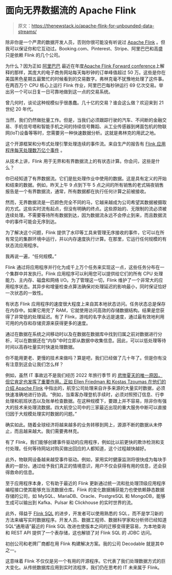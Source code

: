 # 面向无界数据流的 Apache Flink

> 原文：<https://thenewstack.io/apache-flink-for-unbounded-data-streams/>

除非你是一个严肃的数据开发人员，否则你很可能没有听说过 [Apache Flink](https://flink.apache.org/) 。但我可以保证你和它互动过。Booking.com、Pinterest、Stripe、阿里巴巴和高盛只是依赖 Flink 的几个公司。

为什么？因为正如 [阿里巴巴](https://www.alibaba.com/) 最近在年度[Apache Flink Forward conference](https://www.flink-forward.org/)上解释的那样，其庞大的电子商务网站每天每秒钟的订单峰值超过 50 万。这些是你在美国黑色星期五最繁忙的时候看到的交易数字。弗林克毫不犹豫地处理了这件事。在两百万个 CPU 核心上运行 Flink 作业，阿里巴巴每秒钟运行 69 亿次交易。举出另一个可以日复一日可靠地做到这一点的交易系统。

曾几何时，谈论这种规模似乎很愚蠢。几十亿的交易？谁会这么做？欢迎来到 21 世纪 20 年代。

当然，我们仍然做批量工作。但是，当我们必须跟踪行驶的汽车、不间断的金融交易、手机信号塔和智能手机之间的持续信号舞蹈、从工业传感器到烤面包机的物联网(IoT)设备等等时，您需要另一种快速数据分析。这就是弗林克的用武之地。

这个开源框架和分布式处理引擎处理连续的事件流。来自生产的报告有 [Flink 应用程序每天处理数万亿个事件](https://flink.apache.org/flink-architecture.html) 。

从技术上讲，Flink 用于无界和有界数据流上的有状态计算。你会问，这些是什么？

你已经知道了有界数据流。它们是批处理作业中使用的数据。这是具有定义的开始和结束的数据。例如，昨天上午 9 点到下午 5 点之间的所有销售的老式隔夜销售报告是一个有界数据流，通常，所有数据都在执行任何计算之前被接收。

然而，无界数据流是一匹颜色完全不同的马，它越来越成为公司希望其数据被摄取的方式。这些实时流有起点，但没有明确的终点。这些原始的、无限制的流必须被连续处理。不需要等待所有数据到达，因为数据流永远不会停止到来，而且数据流中的事件可能会无序到达。

为了解决这个问题，Flink 提供了水印等工具来管理无序接收的事件，它可以在所有常见的集群环境中运行，并以内存速度执行计算。在那里，它运行任何规模的有状态流应用程序。

我再说一遍，“任何规模。”

Flink 通过将应用程序并行化为成千上万个任务来实现这一点，这些任务分布在一个集群中并发执行。Flink 应用程序可以利用您可以提供给它们的所有 CPU 处理能力、主内存、磁盘和网络 I/O。为了管理这一切，Flink 维护了一个非常大的应用程序状态。其异步和增量检查点算法确保对处理延迟的影响最小，同时保证恰好一次状态的一致性。

有状态 Flink 应用程序的速度很大程度上来自其本地状态访问。任务状态总是保存在内存中。如果它用完了 RAM，它就使用访问高效的存储数据结构。结果是您获得了非常低的处理延迟。有了 Flink，游戏的名字永远是速度，通过最有效地利用可用的内存和存储资源来获得更多的速度。

通过在数据在系统之间移动时以及在数据在数据库中找到归属之前对数据进行分析，可以在数据还在“内存”中时立即从数据中收集信息。因此，可以以低处理等待时间以高吞吐量实时快速处理数据。

你不能用更老、更慢的技术来做吗？算是吧，我们已经做了几十年了。但是你有没有注意到这会让我们怎么样？

例如，虽然 IT 事故远不是我们经历 2022 年旅行季节 的 [悲惨夏天的唯一原因，但它肯定也发挥了重要作用。正如 Ellen Friedman 和 Kostas Tzoumas 在他们的](https://www.cnbc.com/2022/09/09/airlines-chaotic-summer-is-over-heres-how-it-went.html) [介绍 Apache Flink](https://www.oreilly.com/library/view/introduction-to-apache/9781491977132/ch01.html) 中指出的，航空公司处理来自许多来源的大量实时数据，必须快速准确地进行协调。“例如，当乘客办理登机手续时，必须对照预订信息、行李处理和航班状态以及账单检查数据。在这种规模下，要跟上并不容易，除非你有强大的技术来处理流数据。四大航空公司中的三家最近出现的重大服务中断可以直接归因于大规模处理实时数据的问题。”

确实如此。随着全球经济将越来越多的业务转移到网上，源源不断的数据从未停止，而且越来越大。我们需要弗林克。

有了 Flink，我们能够创建事件驱动的应用程序，例如比以前更快的欺诈检测和支付处理。任何等待网站对购买做出回应的人都知道，这个过程越快越好。

此外，物联网设备越来越受事件驱动。例如，家用实时健康监测将很快成为每块手表的一部分。通过给予我们真正的情境意识，用户不仅会获得有用的信息，还会获得救命的信息。

至于应用程序本身，它有助于最近的 Flink 更新通过统一流和批处理顶级应用程序编程接口使其能够充当流数据仓库。Flink 的变化数据捕获能力也使依赖静态数据存储的公司，如 MySQL、MariaDB、Oracle、PostgreSQL 和 MongoDB，能够生成可以输出到 Kafka、Pulsar 和 Clickhouse 的实时世界的流。

此外，得益于 [Flink SQL](https://flink.apache.org/2020/07/28/flink-sql-demo-building-e2e-streaming-application.html) 的进步，开发者可以使用熟悉的 SQL，而不是学习新的方法来编写实时数据程序。开发人员、数据工程师、数据科学家和分析师已经知道 SQL“通用语”最近的 Flink SQL 改进也使版本之间的迁移变得更容易，为本地查询和 REST API 提供了一个表存储，这也解锁了对 Flink SQL 的 JDBC 访问。

初创公司和老牌厂商都在用 Flink 构建解决方案。我的公司 Decodable 就是其中之一。

这意味着 Flink 不仅仅是另一个有用的开源程序。它代表了我们处理数据方式的巨大变化。从传统数据库应用到实时流程序，我们仍在思考的 IT 未来属于 Flink。

<svg xmlns:xlink="http://www.w3.org/1999/xlink" viewBox="0 0 68 31" version="1.1"><title>Group</title> <desc>Created with Sketch.</desc></svg>